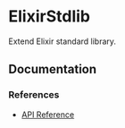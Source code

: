 # ElixirStdlib

Extend Elixir standard library.

## Documentation

### References

- [API Reference](api-reference.html)
